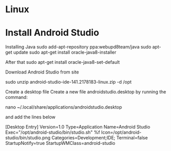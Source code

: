 # Linux

# Install Android Studio

Installing Java
sudo add-apt-repository ppa:webupd8team/java
sudo apt-get update
sudo apt-get install oracle-java8-installer

After that
sudo apt-get install oracle-java8-set-default

Download Android Studio from site

sudo unzip android-studio-ide-141.2178183-linux.zip -d /opt

Create a desktop file
Create a new file androidstudio.desktop by running the command:

nano ~/.local/share/applications/androidstudio.desktop

and add the lines below

[Desktop Entry]
Version=1.0
Type=Application
Name=Android Studio
Exec="/opt/android-studio/bin/studio.sh" %f
Icon=/opt/android-studio/bin/studio.png
Categories=Development;IDE;
Terminal=false
StartupNotify=true
StartupWMClass=android-studio
